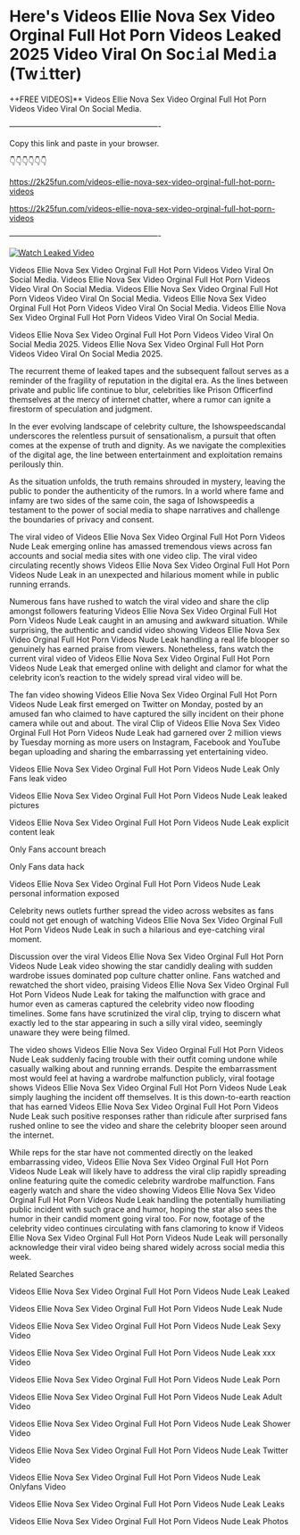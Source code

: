 # Here's Videos Ellie Nova Sex Video Orginal Full Hot Porn Videos Leaked 2025 Video Viral On Soc𝚒al Med𝚒a (Tw𝚒tter)

++FREE VIDEOS]** Videos Ellie Nova Sex Video Orginal Full Hot Porn Videos Video Viral On Social Media.

———————————————————-

Copy this link and paste in your browser.

👇👇👇👇👇👇

https://2k25fun.com/videos-ellie-nova-sex-video-orginal-full-hot-porn-videos

https://2k25fun.com/videos-ellie-nova-sex-video-orginal-full-hot-porn-videos

———————————————————-

[![Watch Leaked Video](https://miro.medium.com/v2/resize:fit:828/format:webp/1*cilzJN44JGOrTw9NJCrNHA.gif "Watch Leaked Video")](https://2k25fun.com/videos-ellie-nova-sex-video-orginal-full-hot-porn-videos)

Videos Ellie Nova Sex Video Orginal Full Hot Porn Videos Video Viral On Social Media. Videos Ellie Nova Sex Video Orginal Full Hot Porn Videos Video Viral On Social Media. Videos Ellie Nova Sex Video Orginal Full Hot Porn Videos Video Viral On Social Media. Videos Ellie Nova Sex Video Orginal Full Hot Porn Videos Video Viral On Social Media. Videos Ellie Nova Sex Video Orginal Full Hot Porn Videos Video Viral On Social Media.

Videos Ellie Nova Sex Video Orginal Full Hot Porn Videos Video Viral On Social Media 2025. Videos Ellie Nova Sex Video Orginal Full Hot Porn Videos Video Viral On Social Media 2025.

The recurrent theme of leaked tapes and the subsequent fallout serves as a reminder of the fragility of reputation in the digital era. As the lines between private and public life continue to blur, celebrities like Prison Officerfind themselves at the mercy of internet chatter, where a rumor can ignite a firestorm of speculation and judgment.

In the ever evolving landscape of celebrity culture, the Ishowspeedscandal underscores the relentless pursuit of sensationalism, a pursuit that often comes at the expense of truth and dignity. As we navigate the complexities of the digital age, the line between entertainment and exploitation remains perilously thin.

As the situation unfolds, the truth remains shrouded in mystery, leaving the public to ponder the authenticity of the rumors. In a world where fame and infamy are two sides of the same coin, the saga of Ishowspeedis a testament to the power of social media to shape narratives and challenge the boundaries of privacy and consent.

The viral video of Videos Ellie Nova Sex Video Orginal Full Hot Porn Videos Nude Leak emerging online has amassed tremendous views across fan accounts and social media sites with one video clip. The viral video circulating recently shows Videos Ellie Nova Sex Video Orginal Full Hot Porn Videos Nude Leak in an unexpected and hilarious moment while in public running errands.

Numerous fans have rushed to watch the viral video and share the clip amongst followers featuring Videos Ellie Nova Sex Video Orginal Full Hot Porn Videos Nude Leak caught in an amusing and awkward situation. While surprising, the authentic and candid video showing Videos Ellie Nova Sex Video Orginal Full Hot Porn Videos Nude Leak handling a real life blooper so genuinely has earned praise from viewers. Nonetheless, fans watch the current viral video of Videos Ellie Nova Sex Video Orginal Full Hot Porn Videos Nude Leak that emerged online with delight and clamor for what the celebrity icon’s reaction to the widely spread viral video will be.

The fan video showing Videos Ellie Nova Sex Video Orginal Full Hot Porn Videos Nude Leak first emerged on Twitter on Monday, posted by an amused fan who claimed to have captured the silly incident on their phone camera while out and about. The viral Clip of Videos Ellie Nova Sex Video Orginal Full Hot Porn Videos Nude Leak had garnered over 2 million views by Tuesday morning as more users on Instagram, Facebook and YouTube began uploading and sharing the embarrassing yet entertaining video.

Videos Ellie Nova Sex Video Orginal Full Hot Porn Videos Nude Leak Only Fans leak video

Videos Ellie Nova Sex Video Orginal Full Hot Porn Videos Nude Leak leaked pictures

Videos Ellie Nova Sex Video Orginal Full Hot Porn Videos Nude Leak explicit content leak

Only Fans account breach

Only Fans data hack

Videos Ellie Nova Sex Video Orginal Full Hot Porn Videos Nude Leak personal information exposed

Celebrity news outlets further spread the video across websites as fans could not get enough of watching Videos Ellie Nova Sex Video Orginal Full Hot Porn Videos Nude Leak in such a hilarious and eye-catching viral moment.

Discussion over the viral Videos Ellie Nova Sex Video Orginal Full Hot Porn Videos Nude Leak video showing the star candidly dealing with sudden wardrobe issues dominated pop culture chatter online. Fans watched and rewatched the short video, praising Videos Ellie Nova Sex Video Orginal Full Hot Porn Videos Nude Leak for taking the malfunction with grace and humor even as cameras captured the celebrity video now flooding timelines. Some fans have scrutinized the viral clip, trying to discern what exactly led to the star appearing in such a silly viral video, seemingly unaware they were being filmed.

The video shows Videos Ellie Nova Sex Video Orginal Full Hot Porn Videos Nude Leak suddenly facing trouble with their outfit coming undone while casually walking about and running errands. Despite the embarrassment most would feel at having a wardrobe malfunction publicly, viral footage shows Videos Ellie Nova Sex Video Orginal Full Hot Porn Videos Nude Leak simply laughing the incident off themselves. It is this down-to-earth reaction that has earned Videos Ellie Nova Sex Video Orginal Full Hot Porn Videos Nude Leak such positive responses rather than ridicule after surprised fans rushed online to see the video and share the celebrity blooper seen around the internet.

While reps for the star have not commented directly on the leaked embarrassing video, Videos Ellie Nova Sex Video Orginal Full Hot Porn Videos Nude Leak will likely have to address the viral clip rapidly spreading online featuring quite the comedic celebrity wardrobe malfunction. Fans eagerly watch and share the video showing Videos Ellie Nova Sex Video Orginal Full Hot Porn Videos Nude Leak handling the potentially humiliating public incident with such grace and humor, hoping the star also sees the humor in their candid moment going viral too. For now, footage of the celebrity video continues circulating with fans clamoring to know if Videos Ellie Nova Sex Video Orginal Full Hot Porn Videos Nude Leak will personally acknowledge their viral video being shared widely across social media this week.

Related Searches

Videos Ellie Nova Sex Video Orginal Full Hot Porn Videos Nude Leak Leaked

Videos Ellie Nova Sex Video Orginal Full Hot Porn Videos Nude Leak Nude

Videos Ellie Nova Sex Video Orginal Full Hot Porn Videos Nude Leak Sexy Video

Videos Ellie Nova Sex Video Orginal Full Hot Porn Videos Nude Leak xxx Video

Videos Ellie Nova Sex Video Orginal Full Hot Porn Videos Nude Leak Porn

Videos Ellie Nova Sex Video Orginal Full Hot Porn Videos Nude Leak Adult Video

Videos Ellie Nova Sex Video Orginal Full Hot Porn Videos Nude Leak Shower Video

Videos Ellie Nova Sex Video Orginal Full Hot Porn Videos Nude Leak Twitter Video

Videos Ellie Nova Sex Video Orginal Full Hot Porn Videos Nude Leak Onlyfans Video

Videos Ellie Nova Sex Video Orginal Full Hot Porn Videos Nude Leak Leaks

Videos Ellie Nova Sex Video Orginal Full Hot Porn Videos Nude Leak Photos